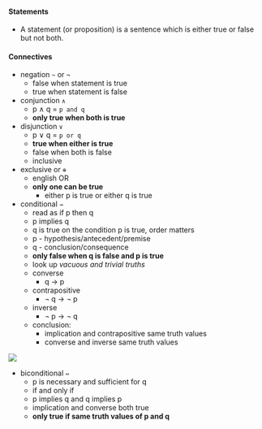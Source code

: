 #### Statements
- A statement (or proposition) is a sentence which is either true or false but not both.

#### Connectives
- negation `~` or `¬`
	- false when statement is true
	- true when statement is false
- conjunction `∧`
	- p ∧ q = `p and q`
	- **only true when both is true**
- disjunction `∨`
	- p ∨ q = `p or q`
	- **true when either is true**
	- false when both is false
	- inclusive
- exclusive or `⊕`
	- english OR
	- **only one can be true**
		- either p is true or either q is true
- conditional `→`
	- read as if p then q
	- p implies q
	- q is true on the condition p is true, order matters
	- p - hypothesis/antecedent/premise
	- q - conclusion/consequence
	- **only false when q is false and p is true**
	- look up *vacuous and trivial truths*
	- converse
		- q → p
	- contrapositive
		- ¬ q → ¬ p
	- inverse
		- ¬ p → ¬ q
	- conclusion:
		- implication and contrapositive same truth values
		- converse and inverse same truth values 

![](Attachments/Pasted%20image%20357.png)
- biconditional `⇔`
	- p is necessary and sufficient for q
	- if and only if
	- p implies q and q implies p
	- implication and converse both true
	- **only true if same truth values of p and q**